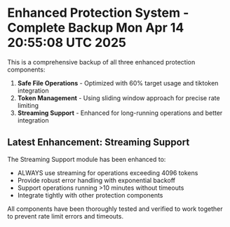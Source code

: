 # Enhanced Protection System - Complete Backup Mon Apr 14 20:55:08 UTC 2025

This is a comprehensive backup of all three enhanced protection components:

1. **Safe File Operations** - Optimized with 60% target usage and tiktoken integration
2. **Token Management** - Using sliding window approach for precise rate limiting
3. **Streaming Support** - Enhanced for long-running operations and better integration

## Latest Enhancement: Streaming Support

The Streaming Support module has been enhanced to:
- ALWAYS use streaming for operations exceeding 4096 tokens
- Provide robust error handling with exponential backoff
- Support operations running >10 minutes without timeouts
- Integrate tightly with other protection components

All components have been thoroughly tested and verified to work together to prevent rate limit errors and timeouts.
